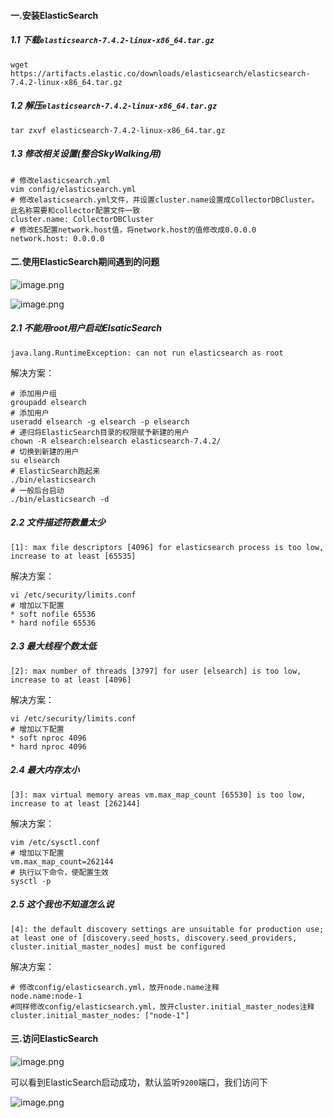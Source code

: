 #### 一.安装ElasticSearch

##### 1.1 下载`elasticsearch-7.4.2-linux-x86_64.tar.gz`

~~~shell
wget https://artifacts.elastic.co/downloads/elasticsearch/elasticsearch-7.4.2-linux-x86_64.tar.gz
~~~

##### 1.2 解压`elasticsearch-7.4.2-linux-x86_64.tar.gz`

~~~shell
tar zxvf elasticsearch-7.4.2-linux-x86_64.tar.gz
~~~

##### 1.3 修改相关设置(整合SkyWalking用)

~~~shell
# 修改elasticsearch.yml
vim config/elasticsearch.yml
# 修改elasticsearch.yml文件，并设置cluster.name设置成CollectorDBCluster。此名称需要和collector配置文件一致
cluster.name: CollectorDBCluster
# 修改ES配置network.host值，将network.host的值修改成0.0.0.0
network.host: 0.0.0.0
~~~



#### 二.使用ElasticSearch期间遇到的问题

![image.png](https://i.loli.net/2019/11/19/toNpMEz7m5YjXFg.png)

![image.png](https://i.loli.net/2019/11/19/qjysShIkoiAnFaL.png)

##### 2.1 不能用root用户启动ElsaticSearch

~~~shell
java.lang.RuntimeException: can not run elasticsearch as root
~~~

解决方案：

~~~shell
# 添加用户组
groupadd elsearch
# 添加用户
useradd elsearch -g elsearch -p elsearch
# 递归将ElasticSearch目录的权限赋予新建的用户
chown -R elsearch:elsearch elasticsearch-7.4.2/
# 切换到新建的用户
su elsearch
# ElasticSearch跑起来
./bin/elasticsearch
# 一般后台启动
./bin/elasticsearch -d
~~~



##### 2.2 文件描述符数量太少

~~~shell
[1]: max file descriptors [4096] for elasticsearch process is too low, increase to at least [65535]
~~~

解决方案：

~~~shell
vi /etc/security/limits.conf
# 增加以下配置
* soft nofile 65536
* hard nofile 65536
~~~

##### 2.3 最大线程个数太低

~~~shell
[2]: max number of threads [3797] for user [elsearch] is too low, increase to at least [4096]
~~~

解决方案：

~~~shell
vi /etc/security/limits.conf
# 增加以下配置
* soft nproc 4096
* hard nproc 4096
~~~

##### 2.4 最大内存太小

~~~
[3]: max virtual memory areas vm.max_map_count [65530] is too low, increase to at least [262144]
~~~

解决方案：

~~~shell
vim /etc/sysctl.conf
# 增加以下配置
vm.max_map_count=262144
# 执行以下命令，使配置生效
sysctl -p
~~~

##### 2.5 这个我也不知道怎么说

~~~shell
[4]: the default discovery settings are unsuitable for production use; at least one of [discovery.seed_hosts, discovery.seed_providers, cluster.initial_master_nodes] must be configured
~~~

解决方案：

~~~shell
# 修改config/elasticsearch.yml，放开node.name注释
node.name:node-1
#同样修改config/elasticsearch.yml，放开cluster.initial_master_nodes注释
cluster.initial_master_nodes: ["node-1"]
~~~

#### 三.访问ElasticSearch

![image.png](https://i.loli.net/2019/11/19/wAOoCzkf2F1vNxM.png)

可以看到ElasticSearch启动成功，默认监听`9200`端口，我们访问下

![image.png](https://i.loli.net/2019/11/19/cBskNxSu7d28wTF.png)



